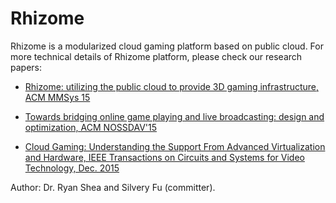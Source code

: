 # Rhizome

Rhizome is a modularized cloud gaming platform based on public cloud. For more technical details of Rhizome platform, please check our research papers:

* [Rhizome: utilizing the public cloud to provide 3D gaming infrastructure, ACM MMSys
15](https://www.google.com)

* [Towards bridging online game playing and live broadcasting: design and optimization, ACM NOSSDAV'15](http://dl.acm.org/citation.cfm?id=2736089)

* [Cloud Gaming: Understanding the Support From Advanced Virtualization and Hardware, IEEE Transactions on Circuits and Systems for Video Technology, Dec. 2015](http://ieeexplore.ieee.org/document/7137668/)

Author: Dr. Ryan Shea and Silvery Fu (committer).
